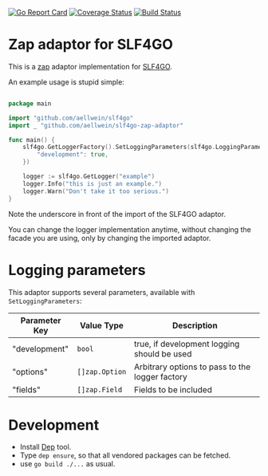 [![Go Report Card](https://goreportcard.com/badge/github.com/aellwein/slf4go-zap-adaptor)](https://goreportcard.com/report/github.com/aellwein/slf4go-zap-adaptor)
[![Coverage Status](https://img.shields.io/coveralls/github/aellwein/slf4go-zap-adaptor/master.svg)](https://coveralls.io/github/aellwein/slf4go-zap-adaptor?branch=master)
[![Build Status](https://img.shields.io/travis/aellwein/slf4go-native-adaptor/master.svg)](https://travis-ci.org/aellwein/slf4go-native-adaptor) 



# Zap adaptor for SLF4GO

This is a [zap](https://github.com/uber-go/zap) adaptor implementation for [SLF4GO](https://github.com/aellwein/slf4go).

An example usage is stupid simple:

```go

package main

import "github.com/aellwein/slf4go"
import _ "github.com/aellwein/slf4go-zap-adaptor"

func main() {
	slf4go.GetLoggerFactory().SetLoggingParameters(slf4go.LoggingParameters{
		"development": true,
	})

	logger := slf4go.GetLogger("example")
	logger.Info("this is just an example.")
	logger.Warn("Don't take it too serious.")
}

```
Note the underscore in front of the import of the SLF4GO adaptor.

You can change the logger implementation anytime, without changing the facade you are using, only by changing 
the imported adaptor.

# Logging parameters

This adaptor supports several parameters, available with ``SetLoggingParameters``:


 Parameter Key     | Value Type                        | Description
-------------------|-----------------------------------|----------------------------------
 "development"     | ``bool``                          | true, if development logging should be used 
 "options"         | ``[]zap.Option``                  | Arbitrary options to pass to the logger factory
 "fields"          | ``[]zap.Field``                   | Fields to be included 

# Development

* Install [Dep](https://github.com/golang/dep) tool.
* Type ``dep ensure``, so that all vendored packages can be fetched.
* use ``go build ./...`` as usual.